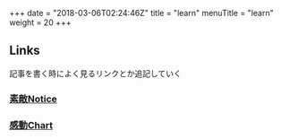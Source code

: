 +++
date = "2018-03-06T02:24:46Z"
title = "learn"
menuTitle = "learn"
weight = 20
+++
## Links
記事を書く時によく見るリンクとか追記していく
### [素敵Notice](https://learn.netlify.com/en/shortcodes/notice/)
### [感動Chart](https://learn.netlify.com/en/shortcodes/mermaid/)
